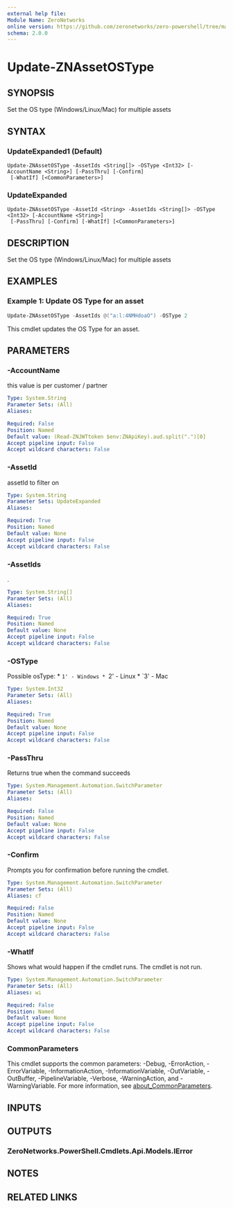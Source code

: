 ```yaml
---
external help file:
Module Name: ZeroNetworks
online version: https://github.com/zeronetworks/zero-powershell/tree/master/src/help/zeronetworks/update-znassetostype
schema: 2.0.0
---
```


# Update-ZNAssetOSType

## SYNOPSIS
Set the OS type (Windows/Linux/Mac) for multiple assets

## SYNTAX

### UpdateExpanded1 (Default)
```
Update-ZNAssetOSType -AssetIds <String[]> -OSType <Int32> [-AccountName <String>] [-PassThru] [-Confirm]
 [-WhatIf] [<CommonParameters>]
```

### UpdateExpanded
```
Update-ZNAssetOSType -AssetId <String> -AssetIds <String[]> -OSType <Int32> [-AccountName <String>]
 [-PassThru] [-Confirm] [-WhatIf] [<CommonParameters>]
```

## DESCRIPTION
Set the OS type (Windows/Linux/Mac) for multiple assets

## EXAMPLES

### Example 1: Update OS Type for an asset
```powershell
Update-ZNAssetOSType -AssetIds @("a:l:4NMHdoaO") -OSType 2
```

This cmdlet updates the OS Type for an asset.

## PARAMETERS

### -AccountName
this value is per customer / partner

```yaml
Type: System.String
Parameter Sets: (All)
Aliases:

Required: False
Position: Named
Default value: (Read-ZNJWTtoken $env:ZNApiKey).aud.split(".")[0]
Accept pipeline input: False
Accept wildcard characters: False
```

### -AssetId
assetId to filter on

```yaml
Type: System.String
Parameter Sets: UpdateExpanded
Aliases:

Required: True
Position: Named
Default value: None
Accept pipeline input: False
Accept wildcard characters: False
```

### -AssetIds
.

```yaml
Type: System.String[]
Parameter Sets: (All)
Aliases:

Required: True
Position: Named
Default value: None
Accept pipeline input: False
Accept wildcard characters: False
```

### -OSType
Possible osType: * `1' - Windows * `2' - Linux * `3' - Mac

```yaml
Type: System.Int32
Parameter Sets: (All)
Aliases:

Required: True
Position: Named
Default value: None
Accept pipeline input: False
Accept wildcard characters: False
```

### -PassThru
Returns true when the command succeeds

```yaml
Type: System.Management.Automation.SwitchParameter
Parameter Sets: (All)
Aliases:

Required: False
Position: Named
Default value: None
Accept pipeline input: False
Accept wildcard characters: False
```

### -Confirm
Prompts you for confirmation before running the cmdlet.

```yaml
Type: System.Management.Automation.SwitchParameter
Parameter Sets: (All)
Aliases: cf

Required: False
Position: Named
Default value: None
Accept pipeline input: False
Accept wildcard characters: False
```

### -WhatIf
Shows what would happen if the cmdlet runs.
The cmdlet is not run.

```yaml
Type: System.Management.Automation.SwitchParameter
Parameter Sets: (All)
Aliases: wi

Required: False
Position: Named
Default value: None
Accept pipeline input: False
Accept wildcard characters: False
```

### CommonParameters
This cmdlet supports the common parameters: -Debug, -ErrorAction, -ErrorVariable, -InformationAction, -InformationVariable, -OutVariable, -OutBuffer, -PipelineVariable, -Verbose, -WarningAction, and -WarningVariable. For more information, see [about_CommonParameters](http://go.microsoft.com/fwlink/?LinkID=113216).

## INPUTS

## OUTPUTS

### ZeroNetworks.PowerShell.Cmdlets.Api.Models.IError

## NOTES

## RELATED LINKS


